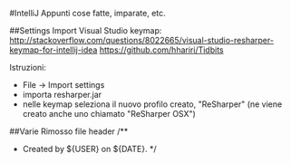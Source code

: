 #IntelliJ
Appunti cose fatte, imparate, etc.

##Settings
Import Visual Studio keymap:
http://stackoverflow.com/questions/8022665/visual-studio-resharper-keymap-for-intellij-idea
https://github.com/hhariri/Tidbits

Istruzioni:
* File -> Import settings
* importa resharper.jar
* nelle keymap seleziona il nuovo profilo creato, "ReSharper" (ne viene creato anche uno chiamato "ReSharper OSX")

##Varie
Rimosso file header
/**
 * Created by ${USER} on ${DATE}.
 */


